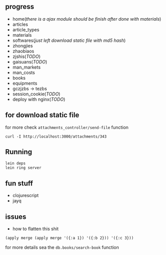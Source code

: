 ## progress

* home(_there is a ajax module should be finish after done with materials_)
* articles
* article_types
* materials
* softwares(_just left download static file with md5 hash_)
* zhongjies
* zhaobiaos
* zjshis(_TODO_)
* gaisuans(_TODO_)
* man_markets
* man_costs
* books
* equipments
* gczjzbs -> tezbs
* session_cookie(_TODO_)
* deploy with nginx(_TODO_)

## for download static file

for more check `attachments_controller/send-file` function

```
curl -I http://localhost:3000/attachments/343
```

## Running

```
lein deps
lein ring server
```

## fun stuff

* clojurescript
* jayq

## issues

* how to flatten this shit

```
(apply merge (apply merge '({:a 1}) '({:b 2})) '({:c 3}))
```

for more details sea the `db.books/search-book` function

